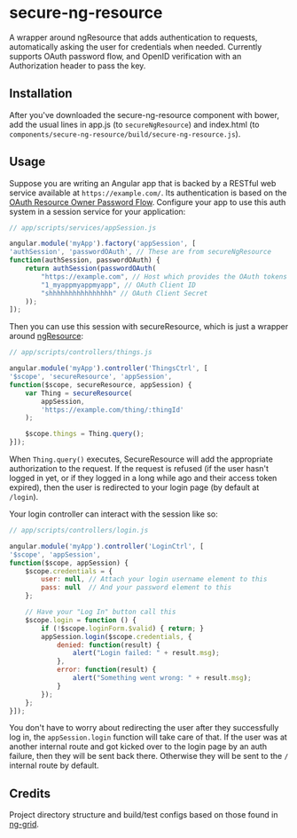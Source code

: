 # secure-ng-resource

A wrapper around ngResource that adds authentication to requests, automatically
asking the user for credentials when needed. Currently supports OAuth password
flow, and OpenID verification with an Authorization header to pass the key.

## Installation

After you've downloaded the secure-ng-resource component with bower, add the
usual lines in app.js (to `secureNgResource`) and index.html (to
`components/secure-ng-resource/build/secure-ng-resource.js`).

## Usage

Suppose you are writing an Angular app that is backed by a RESTful web
service available at `https://example.com/`. Its authentication is based on the
[OAuth Resource Owner Password Flow](http://techblog.hybris.com/2012/06/11/oauth2-resource-owner-password-flow/).
Configure your app to use this auth system in a session
service for your application:
```js
// app/scripts/services/appSession.js

angular.module('myApp').factory('appSession', [
'authSession', 'passwordOAuth', // These are from secureNgResource
function(authSession, passwordOAuth) {
    return authSession(passwordOAuth(
        "https://example.com", // Host which provides the OAuth tokens
        "1_myappmyappmyapp", // OAuth Client ID
        "shhhhhhhhhhhhhhhh" // OAuth Client Secret
    ));
]);
```

Then you can use this session with secureResource, which is just a wrapper around
[ngResource](http://docs.angularjs.org/api/ngResource.$resource):
```js
// app/scripts/controllers/things.js

angular.module('myApp').controller('ThingsCtrl', [
'$scope', 'secureResource', 'appSession',
function($scope, secureResource, appSession) {
    var Thing = secureResource(
        appSession,
        'https://example.com/thing/:thingId'
    );

    $scope.things = Thing.query();
}]);
```
When `Thing.query()` executes, SecureResource will add the appropriate
authorization to the request. If the request is refused (if the user hasn't
logged in yet, or if they logged in a long while ago and their access
token expired), then the user
is redirected to your login page (by default at `/login`).

Your login controller can interact with the session like so:
```js
// app/scripts/controllers/login.js

angular.module('myApp').controller('LoginCtrl', [
'$scope', 'appSession',
function($scope, appSession) {
    $scope.credentials = {
        user: null, // Attach your login username element to this
        pass: null  // And your password element to this
    };

    // Have your "Log In" button call this
    $scope.login = function () {
        if (!$scope.loginForm.$valid) { return; }
        appSession.login($scope.credentials, {
            denied: function(result) {
                alert("Login failed: " + result.msg);
            },
            error: function(result) {
                alert("Something went wrong: " + result.msg);
            }
        });
    };
}]);
```

You don't have to worry about redirecting the user after they successfully
log in, the `appSession.login` function will take care of that. If the user
was at another internal route and got kicked over to the login page by an
auth failure, then they will be sent back there. Otherwise they will be sent
to the `/` internal route by default.

## Credits

Project directory structure and build/test configs based on those found in
[ng-grid](https://github.com/angular-ui/ng-grid).
